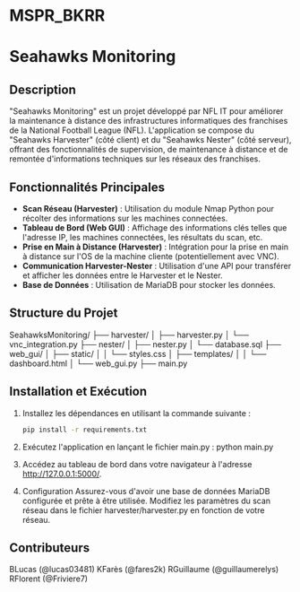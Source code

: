 # MSPR_BKRR

# Seahawks Monitoring

## Description

"Seahawks Monitoring" est un projet développé par NFL IT pour améliorer la maintenance à distance des infrastructures informatiques des franchises de la National Football League (NFL). L'application se compose du "Seahawks Harvester" (côté client) et du "Seahawks Nester" (côté serveur), offrant des fonctionnalités de supervision, de maintenance à distance et de remontée d'informations techniques sur les réseaux des franchises.

## Fonctionnalités Principales

- **Scan Réseau (Harvester)** : Utilisation du module Nmap Python pour récolter des informations sur les machines connectées.
- **Tableau de Bord (Web GUI)** : Affichage des informations clés telles que l'adresse IP, les machines connectées, les résultats du scan, etc.
- **Prise en Main à Distance (Harvester)** : Intégration pour la prise en main à distance sur l'OS de la machine cliente (potentiellement avec VNC).
- **Communication Harvester-Nester** : Utilisation d'une API pour transférer et afficher les données entre le Harvester et le Nester.
- **Base de Données** : Utilisation de MariaDB pour stocker les données.

## Structure du Projet

 SeahawksMonitoring/
├── harvester/
│   ├── harvester.py
│   └── vnc_integration.py
├── nester/
│   ├── nester.py
│   └── database.sql
├── web_gui/
│   ├── static/
│   │   └── styles.css
│   ├── templates/
│   │   └── dashboard.html
│   └── web_gui.py
├── main.py

## Installation et Exécution

1. Installez les dépendances en utilisant la commande suivante :

   ```bash
   pip install -r requirements.txt
   
2. Exécutez l'application en lançant le fichier main.py :
   python main.py

3. Accédez au tableau de bord dans votre navigateur à l'adresse http://127.0.0.1:5000/.

4. Configuration
   Assurez-vous d'avoir une base de données MariaDB configurée et prête à être utilisée.
   Modifiez les paramètres du scan réseau dans le fichier harvester/harvester.py en fonction de votre réseau.


## Contributeurs

BLucas (@lucas03481)
KFarès (@fares2k)
RGuillaume (@guillaumerelys)
RFlorent (@Friviere7)



